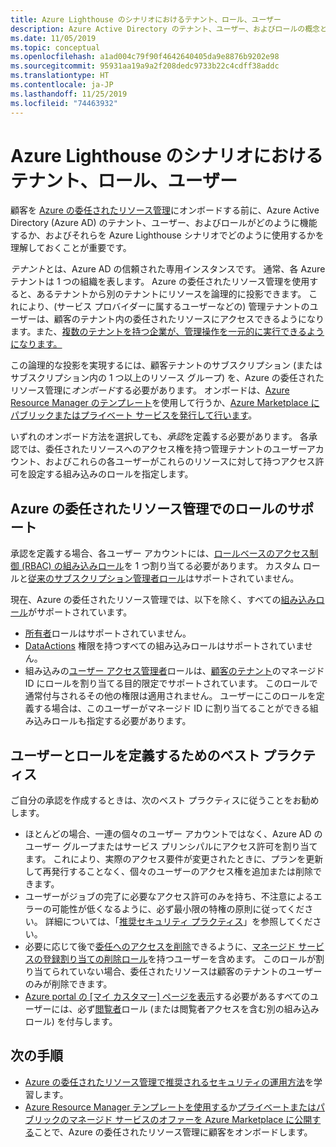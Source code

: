 ```yaml
---
title: Azure Lighthouse のシナリオにおけるテナント、ロール、ユーザー
description: Azure Active Directory のテナント、ユーザー、およびロールの概念と、それらを Azure Lighthouse のシナリオで使用する方法について説明します。
ms.date: 11/05/2019
ms.topic: conceptual
ms.openlocfilehash: a1ad004c79f90f4642640405da9e8876b9202e98
ms.sourcegitcommit: 95931aa19a9a2f208dedc9733b22c4cdff38addc
ms.translationtype: HT
ms.contentlocale: ja-JP
ms.lasthandoff: 11/25/2019
ms.locfileid: "74463932"
---
```

# <a name="tenants-roles-and-users-in-azure-lighthouse-scenarios"></a>Azure Lighthouse のシナリオにおけるテナント、ロール、ユーザー

顧客を [Azure の委任されたリソース管理](azure-delegated-resource-management.md)にオンボードする前に、Azure Active Directory (Azure AD) のテナント、ユーザー、およびロールがどのように機能するか、およびそれらを Azure Lighthouse シナリオでどのように使用するかを理解しておくことが重要です。

*テナント*とは、Azure AD の信頼された専用インスタンスです。 通常、各 Azure テナントは 1 つの組織を表します。 Azure の委任されたリソース管理を使用すると、あるテナントから別のテナントにリソースを論理的に投影できます。 これにより、(サービス プロバイダーに属するユーザーなどの) 管理テナントのユーザーは、顧客のテナント内の委任されたリソースにアクセスできるようになります。また、[複数のテナントを持つ企業が、管理操作を一元的に実行できるようになります。](enterprise.md)

この論理的な投影を実現するには、顧客テナントのサブスクリプション (またはサブスクリプション内の 1 つ以上のリソース グループ) を、Azure の委任されたリソース管理に*オンボード*する必要があります。 オンボードは、[Azure Resource Manager のテンプレート](../how-to/onboard-customer.md)を使用して行うか、[Azure Marketplace にパブリックまたはプライベート サービスを発行して行います](../how-to/publish-managed-services-offers.md)。

いずれのオンボード方法を選択しても、*承認*を定義する必要があります。 各承認では、委任されたリソースへのアクセス権を持つ管理テナントのユーザーアカウント、およびこれらの各ユーザーがこれらのリソースに対して持つアクセス許可を設定する組み込みのロールを指定します。

## <a name="role-support-for-azure-delegated-resource-management"></a>Azure の委任されたリソース管理でのロールのサポート

承認を定義する場合、各ユーザー アカウントには、[ロールベースのアクセス制御 (RBAC) の組み込みロール](https://docs.microsoft.com/azure/role-based-access-control/built-in-roles)を 1 つ割り当てる必要があります。 カスタム ロールと[従来のサブスクリプション管理者ロール](https://docs.microsoft.com/azure/role-based-access-control/classic-administrators)はサポートされていません。

現在、Azure の委任されたリソース管理では、以下を除く、すべての[組み込みロール](https://docs.microsoft.com/azure/role-based-access-control/built-in-roles)がサポートされています。

- [所有者](https://docs.microsoft.com/azure/role-based-access-control/built-in-roles#owner)ロールはサポートされていません。
- [DataActions](https://docs.microsoft.com/azure/role-based-access-control/role-definitions#dataactions) 権限を持つすべての組み込みロールはサポートされていません。
- 組み込みの[ユーザー アクセス管理者](https://docs.microsoft.com/azure/role-based-access-control/built-in-roles#user-access-administrator)ロールは、[顧客のテナント](../how-to/deploy-policy-remediation.md#create-a-user-who-can-assign-roles-to-a-managed-identity-in-the-customer-tenant)のマネージド ID にロールを割り当てる目的限定でサポートされています。 このロールで通常付与されるその他の権限は適用されません。 ユーザーにこのロールを定義する場合は、このユーザーがマネージド ID に割り当てることができる組み込みロールも指定する必要があります。

## <a name="best-practices-for-defining-users-and-roles"></a>ユーザーとロールを定義するためのベスト プラクティス

ご自分の承認を作成するときは、次のベスト プラクティスに従うことをお勧めします。

- ほとんどの場合、一連の個々のユーザー アカウントではなく、Azure AD のユーザー グループまたはサービス プリンシパルにアクセス許可を割り当てます。 これにより、実際のアクセス要件が変更されたときに、プランを更新して再発行することなく、個々のユーザーのアクセス権を追加または削除できます。
- ユーザーがジョブの完了に必要なアクセス許可のみを持ち、不注意によるエラーの可能性が低くなるように、必ず最小限の特権の原則に従ってください。 詳細については、「[推奨セキュリティ プラクティス](../concepts/recommended-security-practices.md)」を参照してください。
- 必要に応じて後で[委任へのアクセスを削除](../how-to/onboard-customer.md#remove-access-to-a-delegation)できるように、[マネージド サービスの登録割り当ての削除ロール](https://docs.microsoft.com/azure/role-based-access-control/built-in-roles#managed-services-registration-assignment-delete-role)を持つユーザーを含めます。 このロールが割り当てられていない場合、委任されたリソースは顧客のテナントのユーザーのみが削除できます。
- [Azure portal の [マイ カスタマー] ページを表示](../how-to/view-manage-customers.md)する必要があるすべてのユーザーには、必ず[閲覧者](https://docs.microsoft.com/azure/role-based-access-control/built-in-roles#reader)ロール (または閲覧者アクセスを含む別の組み込みロール) を付与します。

## <a name="next-steps"></a>次の手順

- [Azure の委任されたリソース管理で推奨されるセキュリティの運用方法](recommended-security-practices.md)を学習します。
- [Azure Resource Manager テンプレートを使用する](../how-to/onboard-customer.md)か[プライベートまたはパブリックのマネージド サービスのオファーを Azure Marketplace に公開する](../how-to/publish-managed-services-offers.md)ことで、Azure の委任されたリソース管理に顧客をオンボードします。

